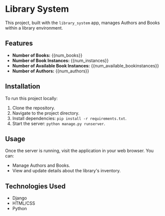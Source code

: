# Library System

This project, built with the `library_system` app, manages Authors and Books within a library environment.

## Features

- **Number of Books:** {{num_books}}
- **Number of Book Instances:** {{num_instances}}
- **Number of Available Book Instances:** {{num_available_bookinstances}}
- **Number of Authors:** {{num_authors}}

## Installation

To run this project locally:

1. Clone the repository.
2. Navigate to the project directory.
3. Install dependencies: `pip install -r requirements.txt`.
4. Start the server: `python manage.py runserver`.

## Usage

Once the server is running, visit the application in your web browser. You can:

- Manage Authors and Books.
- View and update details about the library's inventory.

## Technologies Used

- Django
- HTML/CSS
- Python
